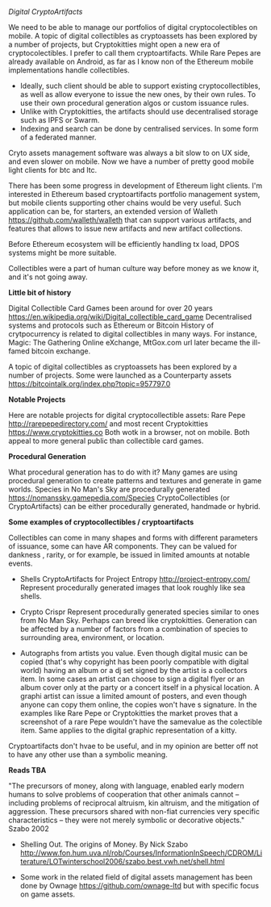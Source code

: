 *Digital CryptoArtifacts*

We need to be able to manage our portfolios of digital cryptocolectibles on mobile. A topic of digital collectibles as cryptoassets has been explored by a number of projects, but Cryptokitties might open a new era
of cryptocolectibles. I prefer to call them cryptoartifacts. While Rare Pepes are already available on Android, 
as far as I know non of the Ethereum mobile implementations handle collectibles. 

- Ideally, such client should be able to support existing cryptocollectibles, as well as allow everyone to issue the new ones, by their own rules. To use their own procedural generation algos or custom issuance rules. 
- Unlike with Cryptokitties, the artifacts should use decentralised storage such as IPFS or Swarm. 
- Indexing and search can be done by centralised services. In some form of a federated manner. 

Cryto assets management software was always a bit slow to on UX side,
and even slower on mobile. Now we have a number of pretty good mobile light clients for btc and ltc.

There has been some progress in development of Ethereum light clients. I'm interested in Ethereum based
cryptoartifacts portfolio management system, but mobile clients supporting other chains would be very useful.
Such application can be, for starters, an extended version of Walleth https://github.com/walleth/walleth 
that can support various artifacts, and features that allows to issue new artifacts and new artifact collections.

Before Ethereum ecosystem will be efficiently handling tx load, DPOS systems might be more suitable. 

Collectibles were a part of human culture way before money as we know it, and it's not going away. 

**Little bit of history**

Digital Collectible Card Games been around for over 20 years https://en.wikipedia.org/wiki/Digital_collectible_card_game
Decentralised systems and protocols such as Ethereum or Bitcoin 
History of crytpocurrency is related to digital collectibles in many ways.
For instance, Magic: The Gathering Online eXchange, MtGox.com url later became the ill-famed bitcoin exchange.

A topic of digital collectibles as cryptoassets has been explored by a number of projects.
Some were launched as a Counterparty assets https://bitcointalk.org/index.php?topic=957797.0


**Notable Projects**

Here are notable projects for digital cryptocollectible assets: 
Rare Pepe http://rarepepedirectory.com/ 
and most recent Cryptokitties https://www.cryptokitties.co
Both wotk in a browser, not on mobile. Both appeal to more general public than collectible card games.

**Procedural Generation**

What procedural generation has to do with it?
Many games are using procedural generation to create patterns and textures and generate in game worlds. 
Species in No Man's Sky are procedurally generated https://nomanssky.gamepedia.com/Species
CryptoCollectibles (or CryptoArtifacts) can be either procedurally generated, handmade or hybrid. 

**Some examples of cryptocollectibles / cryptoartifacts**

Collectibles can come in many shapes and forms with different parameters of issuance, some can have AR components.
They can be valued for dankness , rarity, or for example, be issued in limited amounts at notable events. 

- Shells
CryptoArtifacts for Project Entropy http://project-entropy.com/
Represent procedurally generated images that look roughly like sea shells. 

- Crypto Crispr
Represent procedurally generated species similar to ones from No Man Sky. Perhaps can breed like cryptokitties. 
Generation can be affected by a number of factors from a combination of species to surrounding area, environment, or location.

- Autographs from artists you value.
Even though digital music can be copied (that's why copyright has been poorly compatible with digital world) having an album or a dj set signed by the artist is a collectors item. In some cases an artist can choose to sign a digital flyer or an album cover only at the party or a concert itself in a physical location. 
A graphi artist can issue a limited amount of posters, and even though anyone can copy them online, the copies won't have 
s signature. In the examples like Rare Pepe or Cryptokitties the market proves that a screenshot of a rare Pepe wouldn't have
the samevalue as the colectible item. Same applies to the digital graphic representation of a kitty. 

Cryptoartifacts don't hvae to be useful, and in my opinion are better off not to have any other use than a symbolic meaning.


**Reads TBA**

"The precursors of money, along with language, enabled early modern humans to solve problems of cooperation 
that other animals cannot – including problems of reciprocal altruism, kin altruism, and the mitigation of aggression. 
These precursors shared with non-fiat currencies very specific characteristics – 
they were not merely symbolic or decorative objects." Szabo 2002 

* Shelling Out. The origins of Money. By Nick Szabo http://www.fon.hum.uva.nl/rob/Courses/InformationInSpeech/CDROM/Literature/LOTwinterschool2006/szabo.best.vwh.net/shell.html



* Some work in the related field of digital assets management has been done by Ownage https://github.com/ownage-ltd
but with specific focus on game assets. 




